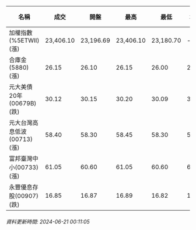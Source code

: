 | 名稱 | 成交 | 開盤 | 最高 | 最低 | 均價 | 成交金額(億) | 昨收 | 漲跌幅 | 漲跌 | 總量 | 昨量 | 振幅 |
| -------- | -------- | -------- | -------- |-------- | -------- | -------- |-------- |-------- |-------- | -------- | -------- |-------- |
|加權指數(%5ETWII) (漲)|23,406.10|23,196.69|23,406.10|23,180.70|-|5,102.62|23,209.54|0.85%|196.56|10,015,418|0|0.97%|
|合庫金(5880) (漲)|26.15|26.10|26.15|26.00|26.10|2.11|26.05|0.38%|0.10|8,093|14,058|0.58%|
|元大美債20年(00679B) (跌)|30.12|30.15|30.20|30.09|30.14|13.89|30.24|0.40%|0.12|46,094|74,603|0.36%|
|元大台灣高息低波(00713) (漲)|58.40|58.30|58.45|58.30|58.36|8.61|58.30|0.17%|0.10|14,753|29,114|0.26%|
|富邦臺灣中小(00733) (漲)|61.05|60.60|61.05|60.60|60.98|1.10|60.60|0.74%|0.45|1,805|2,448|0.74%|
|永豐優息存股(00907) (跌)|16.85|16.87|16.89|16.82|16.86|1.13|16.87|0.12%|0.02|6,714|5,107|0.41%|
###### 資料更新時間: 2024-06-21 00:11:05